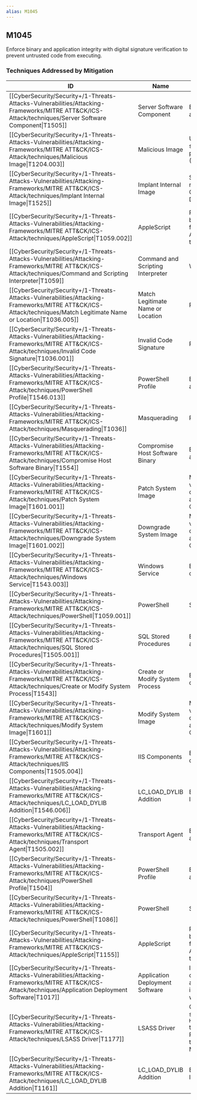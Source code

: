 ```yaml
---
alias: M1045
---
```


## M1045

Enforce binary and application integrity with digital signature verification to prevent untrusted code from executing.


### Techniques Addressed by Mitigation

| ID | Name | Description |
| --- | --- | --- |
| [[CyberSecurity/Security+/1-Threats-Attacks-Vulnerabilities/Attacking-Frameworks/MITRE ATT&CK/ICS-Attack/techniques/Server Software Component\|T1505]] | Server Software Component | Ensure all application component binaries are signed by the correct application developers. |
| [[CyberSecurity/Security+/1-Threats-Attacks-Vulnerabilities/Attacking-Frameworks/MITRE ATT&CK/ICS-Attack/techniques/Malicious Image\|T1204.003]] | Malicious Image | Utilize a trust model such as Docker Content Trust with digital signatures to ensure runtime verification of the integrity and publisher of specific image tags.(Citation: Content trust in Docker)(Citation: Content trust in Azure Container Registry) |
| [[CyberSecurity/Security+/1-Threats-Attacks-Vulnerabilities/Attacking-Frameworks/MITRE ATT&CK/ICS-Attack/techniques/Implant Internal Image\|T1525]] | Implant Internal Image | Several cloud service providers support content trust models that require container images be signed by trusted sources.(Citation: Content trust in Azure Container Registry)(Citation: Content trust in Docker) |
| [[CyberSecurity/Security+/1-Threats-Attacks-Vulnerabilities/Attacking-Frameworks/MITRE ATT&CK/ICS-Attack/techniques/AppleScript\|T1059.002]] | AppleScript | Require that all AppleScript be signed by a trusted developer ID before being executed - this will prevent random AppleScript code from executing.(Citation: applescript signing) This subjects AppleScript code to the same scrutiny as other .app files passing through Gatekeeper. |
| [[CyberSecurity/Security+/1-Threats-Attacks-Vulnerabilities/Attacking-Frameworks/MITRE ATT&CK/ICS-Attack/techniques/Command and Scripting Interpreter\|T1059]] | Command and Scripting Interpreter | Where possible, only permit execution of signed scripts. |
| [[CyberSecurity/Security+/1-Threats-Attacks-Vulnerabilities/Attacking-Frameworks/MITRE ATT&CK/ICS-Attack/techniques/Match Legitimate Name or Location\|T1036.005]] | Match Legitimate Name or Location | Require signed binaries and images. |
| [[CyberSecurity/Security+/1-Threats-Attacks-Vulnerabilities/Attacking-Frameworks/MITRE ATT&CK/ICS-Attack/techniques/Invalid Code Signature\|T1036.001]] | Invalid Code Signature | Require signed binaries. |
| [[CyberSecurity/Security+/1-Threats-Attacks-Vulnerabilities/Attacking-Frameworks/MITRE ATT&CK/ICS-Attack/techniques/PowerShell Profile\|T1546.013]] | PowerShell Profile | Enforce execution of only signed PowerShell scripts. Sign profiles to avoid them from being modified. |
| [[CyberSecurity/Security+/1-Threats-Attacks-Vulnerabilities/Attacking-Frameworks/MITRE ATT&CK/ICS-Attack/techniques/Masquerading\|T1036]] | Masquerading | Require signed binaries. |
| [[CyberSecurity/Security+/1-Threats-Attacks-Vulnerabilities/Attacking-Frameworks/MITRE ATT&CK/ICS-Attack/techniques/Compromise Host Software Binary\|T1554]] | Compromise Host Software Binary | Ensure all application component binaries are signed by the correct application developers. |
| [[CyberSecurity/Security+/1-Threats-Attacks-Vulnerabilities/Attacking-Frameworks/MITRE ATT&CK/ICS-Attack/techniques/Patch System Image\|T1601.001]] | Patch System Image | Many vendors provide digitally signed operating system images to validate the integrity of the software used on their platform.  Make use of this feature where possible in order to prevent and/or detect attempts by adversaries to compromise the system image. (Citation: Cisco IOS Software Integrity Assurance - Deploy Signed IOS) |
| [[CyberSecurity/Security+/1-Threats-Attacks-Vulnerabilities/Attacking-Frameworks/MITRE ATT&CK/ICS-Attack/techniques/Downgrade System Image\|T1601.002]] | Downgrade System Image | Many vendors provide digitally signed operating system images to validate the integrity of the software used on their platform.  Make use of this feature where possible in order to prevent and/or detect attempts by adversaries to compromise the system image. (Citation: Cisco IOS Software Integrity Assurance - Deploy Signed IOS) |
| [[CyberSecurity/Security+/1-Threats-Attacks-Vulnerabilities/Attacking-Frameworks/MITRE ATT&CK/ICS-Attack/techniques/Windows Service\|T1543.003]] | Windows Service | Enforce registration and execution of only legitimately signed service drivers where possible. |
| [[CyberSecurity/Security+/1-Threats-Attacks-Vulnerabilities/Attacking-Frameworks/MITRE ATT&CK/ICS-Attack/techniques/PowerShell\|T1059.001]] | PowerShell | Set PowerShell execution policy to execute only signed scripts. |
| [[CyberSecurity/Security+/1-Threats-Attacks-Vulnerabilities/Attacking-Frameworks/MITRE ATT&CK/ICS-Attack/techniques/SQL Stored Procedures\|T1505.001]] | SQL Stored Procedures | Ensure all application component binaries are signed by the correct application developers.  |
| [[CyberSecurity/Security+/1-Threats-Attacks-Vulnerabilities/Attacking-Frameworks/MITRE ATT&CK/ICS-Attack/techniques/Create or Modify System Process\|T1543]] | Create or Modify System Process | Enforce registration and execution of only legitimately signed service drivers where possible. |
| [[CyberSecurity/Security+/1-Threats-Attacks-Vulnerabilities/Attacking-Frameworks/MITRE ATT&CK/ICS-Attack/techniques/Modify System Image\|T1601]] | Modify System Image | Many vendors provide digitally signed operating system images to validate the integrity of the software used on their platform.  Make use of this feature where possible in order to prevent and/or detect attempts by adversaries to compromise the system image. (Citation: Cisco IOS Software Integrity Assurance - Deploy Signed IOS) |
| [[CyberSecurity/Security+/1-Threats-Attacks-Vulnerabilities/Attacking-Frameworks/MITRE ATT&CK/ICS-Attack/techniques/IIS Components\|T1505.004]] | IIS Components | Ensure IIS DLLs and binaries are signed by the correct application developers. |
| [[CyberSecurity/Security+/1-Threats-Attacks-Vulnerabilities/Attacking-Frameworks/MITRE ATT&CK/ICS-Attack/techniques/LC_LOAD_DYLIB Addition\|T1546.006]] | LC_LOAD_DYLIB Addition | Enforce that all binaries be signed by the correct Apple Developer IDs. |
| [[CyberSecurity/Security+/1-Threats-Attacks-Vulnerabilities/Attacking-Frameworks/MITRE ATT&CK/ICS-Attack/techniques/Transport Agent\|T1505.002]] | Transport Agent | Ensure all application component binaries are signed by the correct application developers.  |
| [[CyberSecurity/Security+/1-Threats-Attacks-Vulnerabilities/Attacking-Frameworks/MITRE ATT&CK/ICS-Attack/techniques/PowerShell Profile\|T1504]] | PowerShell Profile | Enforce execution of only signed PowerShell scripts. Sign profiles to avoid them from being modified.  |
| [[CyberSecurity/Security+/1-Threats-Attacks-Vulnerabilities/Attacking-Frameworks/MITRE ATT&CK/ICS-Attack/techniques/PowerShell\|T1086]] | PowerShell | Set PowerShell execution policy to execute only signed scripts.  |
| [[CyberSecurity/Security+/1-Threats-Attacks-Vulnerabilities/Attacking-Frameworks/MITRE ATT&CK/ICS-Attack/techniques/AppleScript\|T1155]] | AppleScript | Require that all AppleScript be signed by a trusted developer ID before being executed - this will prevent random AppleScript code from executing.(Citation: applescript signing) This subjects AppleScript code to the same scrutiny as other .app files passing through Gatekeeper. |
| [[CyberSecurity/Security+/1-Threats-Attacks-Vulnerabilities/Attacking-Frameworks/MITRE ATT&CK/ICS-Attack/techniques/Application Deployment Software\|T1017]] | Application Deployment Software | If the application deployment system can be configured to deploy only signed binaries, then ensure that the trusted signing certificates are not co-located with the application deployment system and are instead located on a system that cannot be accessed remotely or to which remote access is tightly controlled. |
| [[CyberSecurity/Security+/1-Threats-Attacks-Vulnerabilities/Attacking-Frameworks/MITRE ATT&CK/ICS-Attack/techniques/LSASS Driver\|T1177]] | LSASS Driver | On Windows 8.1 and Server 2012 R2, enable LSA Protection by setting the Registry key <code>HKEY_LOCAL_MACHINE\\SYSTEM\\CurrentControlSet\\Control\\Lsa\\RunAsPPL</code> to <code>dword:00000001</code>. (Citation: Microsoft LSA Protection Mar 2014) LSA Protection ensures that LSA plug-ins and drivers are only loaded if they are digitally signed with a Microsoft signature and adhere to the Microsoft Security Development Lifecycle (SDL) process guidance. |
| [[CyberSecurity/Security+/1-Threats-Attacks-Vulnerabilities/Attacking-Frameworks/MITRE ATT&CK/ICS-Attack/techniques/LC_LOAD_DYLIB Addition\|T1161]] | LC_LOAD_DYLIB Addition | Enforce that all binaries be signed by the correct Apple Developer IDs. |
